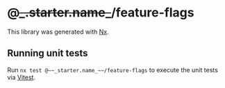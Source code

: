 # @~~\_.starter.name\_~~/feature-flags

This library was generated with [Nx](https://nx.dev).

## Running unit tests

Run `nx test @~~_starter.name_~~/feature-flags` to execute the unit tests via [Vitest](https://vitest.dev/).
